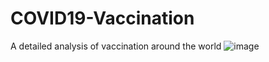 # COVID19-Vaccination
A detailed analysis of vaccination around the world
![image](https://user-images.githubusercontent.com/100208335/159265016-ba5cca4c-f7ed-41f1-b6ba-d686e8ebd747.png)

